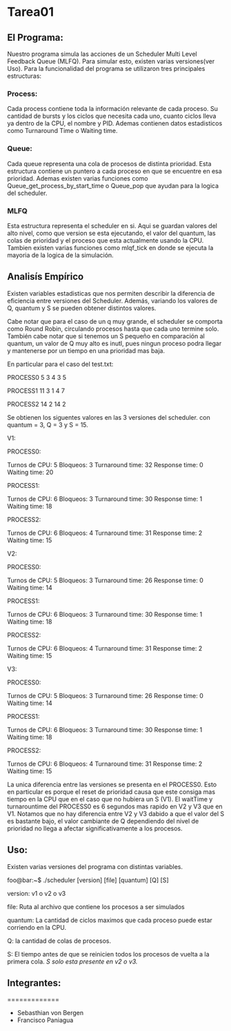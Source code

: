 # Tarea01

## El Programa:
Nuestro programa simula las acciones de un Scheduler Multi Level Feedback Queue (MLFQ). Para simular esto, existen varias versiones(ver Uso). Para la funcionalidad del programa se utilizaron tres principales estructuras:

### Process:
Cada process contiene toda la información relevante de cada proceso. Su cantidad de bursts y los ciclos que necesita cada uno, cuanto ciclos lleva ya dentro de la CPU, el nombre y PID. Ademas contienen datos estadisticos como Turnaround Time o Waiting time.

### Queue:
Cada queue representa una cola de procesos de distinta prioridad. Esta estructura contiene un puntero a cada proceso en que se encuentre en esa prioridad. Ademas existen varias funciones como Queue_get_process_by_start_time o Queue_pop que ayudan para la logica del scheduler.

### MLFQ
Esta estructura representa el scheduler en si. Aqui se guardan valores del alto nivel, como que version se esta ejecutando, el valor del quantum, las colas de prioridad y el proceso que esta actualmente usando la CPU. Tambien existen varias funciones como mlqf_tick en donde se ejecuta la mayoria de la logica de la simulación.

## Analisís Empírico
Existen variables estadisticas que nos permiten describir la diferencia de eficiencia entre versiones del Scheduler. Además, variando los valores de Q, quantum y S se pueden obtener distintos valores.

Cabe notar que para el caso de un q muy grande, el scheduler se comporta como Round Robin, circulando procesos hasta que cada uno termine solo. También cabe notar que si tenemos un S pequeño en comparación al quantum, un valor de Q muy alto es inutl, pues ningun proceso podra llegar y mantenerse por un tiempo en una prioridad mas baja.

En particular para el caso del test.txt:

PROCESS0 5 3 4 3 5

PROCESS1 11 3 1 4 7

PROCESS2 14 2 14 2


Se obtienen los siguentes valores en las 3 versiones del scheduler. con quantum = 3, Q = 3 y S = 15.

V1:

PROCESS0:

Turnos de CPU: 5
Bloqueos: 3
Turnaround time: 32
Response time: 0
Waiting time: 20

PROCESS1:

Turnos de CPU: 6
Bloqueos: 3
Turnaround time: 30
Response time: 1
Waiting time: 18

PROCESS2:

Turnos de CPU: 6
Bloqueos: 4
Turnaround time: 31
Response time: 2
Waiting time: 15

V2:

PROCESS0:

Turnos de CPU: 5
Bloqueos: 3
Turnaround time: 26
Response time: 0
Waiting time: 14

PROCESS1:

Turnos de CPU: 6
Bloqueos: 3
Turnaround time: 30
Response time: 1
Waiting time: 18

PROCESS2:

Turnos de CPU: 6
Bloqueos: 4
Turnaround time: 31
Response time: 2
Waiting time: 15


V3:

PROCESS0:

Turnos de CPU: 5
Bloqueos: 3
Turnaround time: 26
Response time: 0
Waiting time: 14

PROCESS1:

Turnos de CPU: 6
Bloqueos: 3
Turnaround time: 30
Response time: 1
Waiting time: 18

PROCESS2:

Turnos de CPU: 6
Bloqueos: 4
Turnaround time: 31
Response time: 2
Waiting time: 15


La unica diferencia entre las versiones se presenta en el PROCESS0. Esto en particular es porque el reset de prioridad causa que este consiga mas tiempo en la CPU que en el caso que no hubiera un S (V1). El waitTime y turnarountime del PROCESS0 es 6 segundos mas rapido en V2 y V3 que en V1. Notamos que no hay diferencia entre V2 y V3 dabido a que el valor del S es bastante bajo, el valor cambiante de Q dependiendo del nivel de prioridad no llega a afectar significativamente a los procesos.


## Uso:

Existen varias versiones del programa con distintas variables.

foo@bar:~$ ./scheduler [version] [file] [quantum] [Q] [S]

version: v1 o v2 o v3

file: Ruta al archivo que contiene los procesos a ser simulados

quantum: La cantidad de ciclos maximos que cada proceso puede estar corriendo en la CPU.

Q: la cantidad de colas de procesos.

S: El tiempo antes de que se reinicien todos los procesos de vuelta a la primera cola.
*S solo esta presente en v2 o v3.*


## Integrantes:
=============
- Sebasthian von Bergen
- Francisco Paniagua
